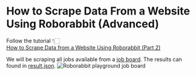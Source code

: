 # How to Scrape Data From a Website Using Roborabbit (Advanced)

Follow the tutorial 👇🏻 <br>
[How to Scrape Data from a Website Using Roborabbit (Part 2)](https://www.roborabbit.com/blog/how-to-scrape-data-from-a-website-using-browserbear-part-2/)

We will be scraping all jobs available from a [job board](https://playground.roborabbit.com/jobs/). The results can found in [result.json](https://github.com/joxyloo/roborabbit-save-strucured-data-advanced/blob/master/result.json).
![Roborabbit playground job board](https://d33wubrfki0l68.cloudfront.net/bbb875561a8ba01d9c011e59f203f24040c4ba73/0a29c/images/ghost/2023-02-15-how-to-scrape-data-from-a-website-using-browserbear-part-1/0.png "Roborabbit playground job board")